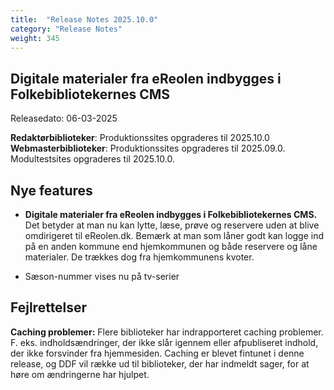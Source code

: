 ```yaml
---
title:  "Release Notes 2025.10.0"
category: "Release Notes"
weight: 345
---
```

## Digitale materialer fra eReolen indbygges i Folkebibliotekernes CMS
Releasedato: 06-03-2025

**Redaktørbiblioteker**: Produktionssites opgraderes til 2025.10.0\
**Webmasterbiblioteker**: Produktionssites opgraderes til 2025.09.0. Modultestsites opgraderes til 2025.10.0.

## Nye features
- **Digitale materialer fra eReolen indbygges i Folkebibliotekernes CMS.** Det betyder at man nu kan lytte, læse, prøve og reservere uden at blive omdirigeret til eReolen.dk.
Bemærk at man som låner godt kan logge ind på en anden kommune end hjemkommunen og både reservere og låne materialer. De trækkes dog fra hjemkommunens kvoter.

- Sæson-nummer vises nu på tv-serier

## Fejlrettelser
**Caching problemer:** Flere biblioteker har indrapporteret caching problemer. 
F. eks. indholdsændringer, der ikke slår igennem eller afpubliseret indhold, der ikke forsvinder fra hjemmesiden. 
Caching er blevet fintunet i denne release, og DDF vil række ud til biblioteker, der har indmeldt sager, for at høre om ændringerne har hjulpet.
